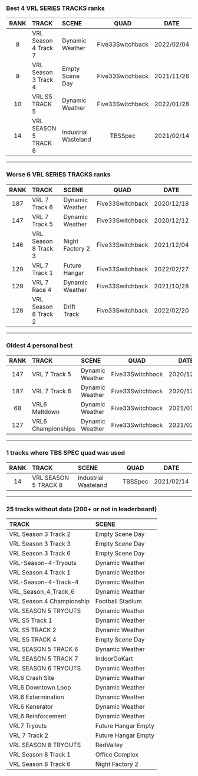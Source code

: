 ### Best 4 VRL SERIES TRACKS ranks
|RANK|TRACK|SCENE|QUAD|DATE|
|:---:|:---|:---|:---:|:---:|
|8|VRL Season 4 Track 7|Dynamic Weather|Five33Switchback|2022/02/04|
|9|VRL Season 3 Track 4|Empty Scene Day|Five33Switchback|2021/11/26|
|10|VRL S5 TRACK 5|Dynamic Weather|Five33Switchback|2022/01/28|
|14|VRL SEASON 5 TRACK 8|Industrial Wasteland|TBSSpec|2021/02/14|
---
### Worse 6 VRL SERIES TRACKS ranks
|RANK|TRACK|SCENE|QUAD|DATE|
|:---:|:---|:---|:---:|:---:|
|187|VRL 7 Track 6|Dynamic Weather|Five33Switchback|2020/12/18|
|147|VRL 7 Track 5|Dynamic Weather|Five33Switchback|2020/12/12|
|146|VRL Season 8 Track 3|Night Factory 2|Five33Switchback|2021/12/04|
|129|VRL 7 Track 1|Future Hangar|Five33Switchback|2022/02/27|
|129|VRL 7 Race 4|Dynamic Weather|Five33Switchback|2021/10/28|
|128|VRL Season 8 Track 2|Drift Track|Five33Switchback|2022/02/20|
---
### Oldest 4 personal best
|RANK|TRACK|SCENE|QUAD|DATE|
|:---:|:---|:---|:---:|:---:|
|147|VRL 7 Track 5|Dynamic Weather|Five33Switchback|2020/12/12|
|187|VRL 7 Track 6|Dynamic Weather|Five33Switchback|2020/12/18|
|68|VRL6 Meltdown|Dynamic Weather|Five33Switchback|2021/01/03|
|127|VRL6 Championships|Dynamic Weather|Five33Switchback|2021/02/01|
---
### 1 tracks where TBS SPEC quad was used
|RANK|TRACK|SCENE|QUAD|DATE|
|:---:|:---|:---|:---:|:---:|
|14|VRL SEASON 5 TRACK 8|Industrial Wasteland|TBSSpec|2021/02/14|
---
### 25 tracks without data (200+ or not in leaderboard)
|TRACK|SCENE|
|:---|:---|
|VRL Season 3 Track 2|Empty Scene Day|
|VRL Season 3 Track 3|Empty Scene Day|
|VRL Season 3 Track 6|Empty Scene Day|
|VRL-Season-4-Tryouts|Dynamic Weather|
|VRL Season 4 Track 1|Dynamic Weather|
|VRL-Season-4-Track-4|Dynamic Weather|
|VRL_Season_4_Track_6|Dynamic Weather|
|VRL Season 4 Championship|Football Stadium|
|VRL SEASON 5 TRYOUTS|Dynamic Weather|
|VRL S5 Track 1|Dynamic Weather|
|VRL S5 TRACK 2|Dynamic Weather|
|VRL S5 TRACK 4|Empty Scene Day|
|VRL SEASON 5 TRACK 6|Dynamic Weather|
|VRL SEASON 5 TRACK 7|IndoorGoKart|
|VRL SEASON 6 TRYOUTS|Dynamic Weather|
|VRL6 Crash Site|Dynamic Weather|
|VRL6 Downtown Loop|Dynamic Weather|
|VRL6 Extermination|Dynamic Weather|
|VRL6 Kenerator|Dynamic Weather|
|VRL6 Reinforcement|Dynamic Weather|
|VRL7 Tryouts|Future Hangar Empty|
|VRL 7 Track 2|Future Hangar Empty|
|VRL SEASON 8 TRYOUTS|RedValley|
|VRL Season 8 Track 1|Office Complex|
|VRL Season 8 Track 6|Night Factory 2|
